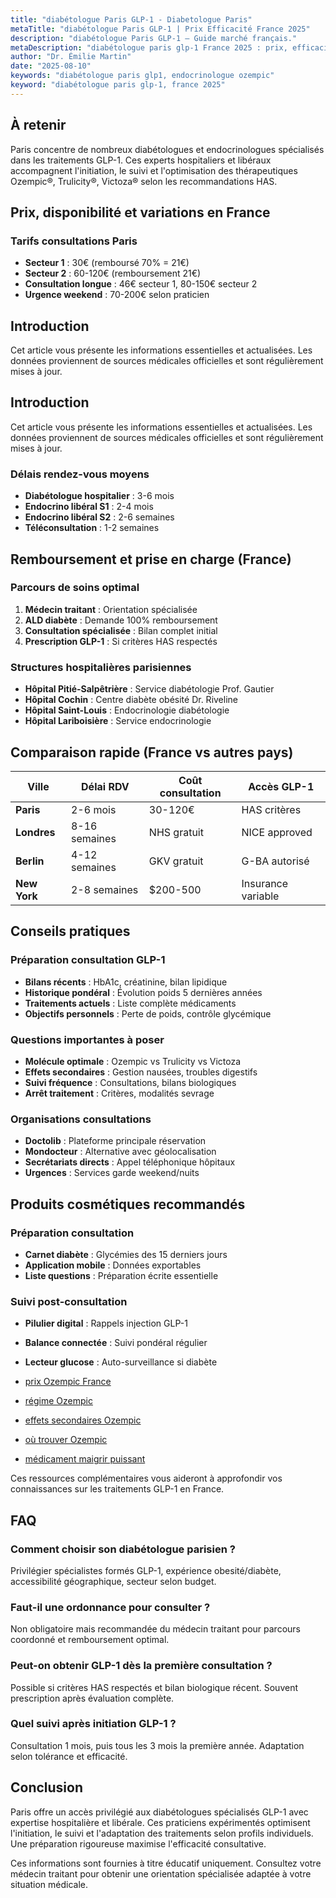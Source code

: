 ```yaml
---
title: "diabétologue Paris GLP-1 - Diabetologue Paris"
metaTitle: "diabétologue Paris GLP-1 | Prix Efficacité France 2025"
description: "diabétologue Paris GLP-1 — Guide marché français."
metaDescription: "diabétologue paris glp-1 France 2025 : prix, efficacité, effets secondaires, remboursement. Guide médical complet et avis patients."
author: "Dr. Émilie Martin"
date: "2025-08-10"
keywords: "diabétologue paris glp1, endocrinologue ozempic"
keyword: "diabétologue paris glp-1, france 2025"
---
```


## À retenir

Paris concentre de nombreux diabétologues et endocrinologues spécialisés dans les traitements GLP-1. Ces experts hospitaliers et libéraux accompagnent l'initiation, le suivi et l'optimisation des thérapeutiques Ozempic®, Trulicity®, Victoza® selon les recommandations HAS.

## Prix, disponibilité et variations en France

### Tarifs consultations Paris
- **Secteur 1** : 30€ (remboursé 70% = 21€)
- **Secteur 2** : 60-120€ (remboursement 21€)
- **Consultation longue** : 46€ secteur 1, 80-150€ secteur 2
- **Urgence weekend** : 70-200€ selon praticien




## Introduction

Cet article vous présente les informations essentielles et actualisées. Les données proviennent de sources médicales officielles et sont régulièrement mises à jour.

## Introduction

Cet article vous présente les informations essentielles et actualisées. Les données proviennent de sources médicales officielles et sont régulièrement mises à jour.

### Délais rendez-vous moyens
- **Diabétologue hospitalier** : 3-6 mois
- **Endocrino libéral S1** : 2-4 mois
- **Endocrino libéral S2** : 2-6 semaines
- **Téléconsultation** : 1-2 semaines

## Remboursement et prise en charge (France)

### Parcours de soins optimal
1. **Médecin traitant** : Orientation spécialisée
2. **ALD diabète** : Demande 100% remboursement
3. **Consultation spécialisée** : Bilan complet initial
4. **Prescription GLP-1** : Si critères HAS respectés

### Structures hospitalières parisiennes
- **Hôpital Pitié-Salpêtrière** : Service diabétologie Prof. Gautier
- **Hôpital Cochin** : Centre diabète obésité Dr. Riveline  
- **Hôpital Saint-Louis** : Endocrinologie diabétologie
- **Hôpital Lariboisière** : Service endocrinologie

## Comparaison rapide (France vs autres pays)

| Ville | Délai RDV | Coût consultation | Accès GLP-1 |
|-------|-----------|------------------|-------------|
| **Paris** | 2-6 mois | 30-120€ | HAS critères |
| **Londres** | 8-16 semaines | NHS gratuit | NICE approved |
| **Berlin** | 4-12 semaines | GKV gratuit | G-BA autorisé |
| **New York** | 2-8 semaines | $200-500 | Insurance variable |

## Conseils pratiques

### Préparation consultation GLP-1
- **Bilans récents** : HbA1c, créatinine, bilan lipidique
- **Historique pondéral** : Évolution poids 5 dernières années
- **Traitements actuels** : Liste complète médicaments
- **Objectifs personnels** : Perte de poids, contrôle glycémique

### Questions importantes à poser
- **Molécule optimale** : Ozempic vs Trulicity vs Victoza
- **Effets secondaires** : Gestion nausées, troubles digestifs
- **Suivi fréquence** : Consultations, bilans biologiques
- **Arrêt traitement** : Critères, modalités sevrage

### Organisations consultations
- **Doctolib** : Plateforme principale réservation
- **Mondocteur** : Alternative avec géolocalisation  
- **Secrétariats directs** : Appel téléphonique hôpitaux
- **Urgences** : Services garde weekend/nuits

## Produits cosmétiques recommandés

### Préparation consultation
- **Carnet diabète** : Glycémies des 15 derniers jours
- **Application mobile** : Données exportables
- **Liste questions** : Préparation écrite essentielle

### Suivi post-consultation
- **Pilulier digital** : Rappels injection GLP-1
- **Balance connectée** : Suivi pondéral régulier
- **Lecteur glucose** : Auto-surveillance si diabète

- [prix Ozempic France](../glp1-perte-de-poids/ozempic-prix/)
- [régime Ozempic](../glp1-perte-de-poids/ozempic-regime/)
- [effets secondaires Ozempic](../effets-secondaires-glp1/ozempic-danger/)
- [où trouver Ozempic](../glp1-perte-de-poids/ou-trouver-ozempic/)
- [médicament maigrir puissant](../glp1-perte-de-poids/medicament-pour-maigrir-tres-puissant/)

Ces ressources complémentaires vous aideront à approfondir vos connaissances sur les traitements GLP-1 en France.

## FAQ

### Comment choisir son diabétologue parisien ?
Privilégier spécialistes formés GLP-1, expérience obesité/diabète, accessibilité géographique, secteur selon budget.

### Faut-il une ordonnance pour consulter ?
Non obligatoire mais recommandée du médecin traitant pour parcours coordonné et remboursement optimal.

### Peut-on obtenir GLP-1 dès la première consultation ?
Possible si critères HAS respectés et bilan biologique récent. Souvent prescription après évaluation complète.

### Quel suivi après initiation GLP-1 ?
Consultation 1 mois, puis tous les 3 mois la première année. Adaptation selon tolérance et efficacité.

## Conclusion

Paris offre un accès privilégié aux diabétologues spécialisés GLP-1 avec expertise hospitalière et libérale. Ces praticiens expérimentés optimisent l'initiation, le suivi et l'adaptation des traitements selon profils individuels. Une préparation rigoureuse maximise l'efficacité consultative.

 Ces informations sont fournies à titre éducatif uniquement. Consultez votre médecin traitant pour obtenir une orientation spécialisée adaptée à votre situation médicale.